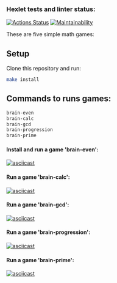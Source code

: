 ### Hexlet tests and linter status:
[![Actions Status](https://github.com/antliubimov/backend-project-lvl1/workflows/hexlet-check/badge.svg)](https://github.com/antliubimov/backend-project-lvl1/actions)
[![Maintainability](https://api.codeclimate.com/v1/badges/17cd746dab1184135734/maintainability)](https://codeclimate.com/github/antliubimov/backend-project-lvl1/maintainability)

These are five simple math games:

## Setup
Clone this repository and run:

```bash
make install
```
## Commands to runs games:
```bash
brain-even
brain-calc
brain-gcd
brain-progression
brain-prime
```

#### Install and run a game 'brain-even':
[![asciicast](https://asciinema.org/a/xdntpD8HvWPpT0Ov2jum8S44d.svg)](https://asciinema.org/a/xdntpD8HvWPpT0Ov2jum8S44d)

#### Run a game 'brain-calc':
[![asciicast](https://asciinema.org/a/WoKLeyOQnNmJGx4XGS31P9NqK.svg)](https://asciinema.org/a/WoKLeyOQnNmJGx4XGS31P9NqK)

#### Run a game 'brain-gcd':
[![asciicast](https://asciinema.org/a/HXi3FF1HzvWPJuNcehOXA4t47.svg)](https://asciinema.org/a/HXi3FF1HzvWPJuNcehOXA4t47)

#### Run a game 'brain-progression':
[![asciicast](https://asciinema.org/a/ps8vtKeQdxdoxu6G3vtcOrAy3.svg)](https://asciinema.org/a/ps8vtKeQdxdoxu6G3vtcOrAy3)

#### Run a game 'brain-prime':
[![asciicast](https://asciinema.org/a/o6PTpmy2CxoxBBXzapwBtgPxq.svg)](https://asciinema.org/a/o6PTpmy2CxoxBBXzapwBtgPxq)
